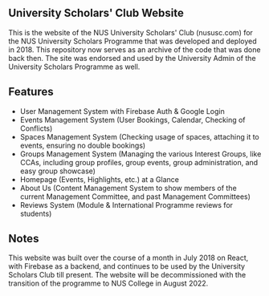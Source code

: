 ## University Scholars' Club Website

This is the website of the NUS University Scholars' Club (nususc.com) for the NUS University Scholars Programme that was developed and deployed in 2018. This repository now serves as an archive of the code that was done back then. The site was endorsed and used by the University Admin of the University Scholars Programme as well. 

## Features
- User Management System with Firebase Auth & Google Login
- Events Management System (User Bookings, Calendar, Checking of Conflicts)
- Spaces Management System (Checking usage of spaces, attaching it to events, ensuring no double bookings)
- Groups Management System (Managing the various Interest Groups, like CCAs, including group profiles, group events, group administration, and easy group showcase)
- Homepage (Events, Highlights, etc.) at a Glance
- About Us (Content Management System to show members of the current Management Committee, and past Management Committees)
- Reviews System (Module & International Programme reviews for students)

## Notes
This website was built over the course of a month in July 2018 on React, with Firebase as a backend, and continues to be used by the University Scholars Club till present. The website will be decommissioned with the transition of the programme to NUS College in August 2022.